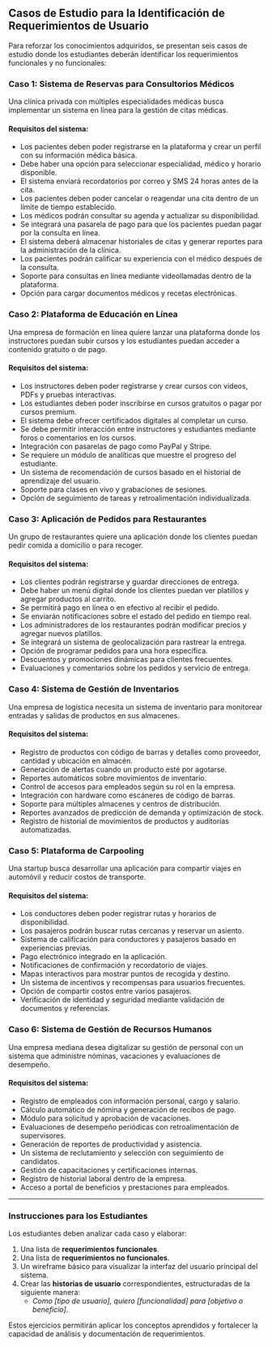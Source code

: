 ## **Casos de Estudio para la Identificación de Requerimientos de Usuario**

Para reforzar los conocimientos adquiridos, se presentan seis casos de estudio donde los estudiantes deberán identificar los requerimientos funcionales y no funcionales:

### **Caso 1: Sistema de Reservas para Consultorios Médicos**
Una clínica privada con múltiples especialidades médicas busca implementar un sistema en línea para la gestión de citas médicas. 

#### **Requisitos del sistema:**
- Los pacientes deben poder registrarse en la plataforma y crear un perfil con su información médica básica.
- Debe haber una opción para seleccionar especialidad, médico y horario disponible.
- El sistema enviará recordatorios por correo y SMS 24 horas antes de la cita.
- Los pacientes deben poder cancelar o reagendar una cita dentro de un límite de tiempo establecido.
- Los médicos podrán consultar su agenda y actualizar su disponibilidad.
- Se integrará una pasarela de pago para que los pacientes puedan pagar por la consulta en línea.
- El sistema deberá almacenar historiales de citas y generar reportes para la administración de la clínica.
- Los pacientes podrán calificar su experiencia con el médico después de la consulta.
- Soporte para consultas en línea mediante videollamadas dentro de la plataforma.
- Opción para cargar documentos médicos y recetas electrónicas.

### **Caso 2: Plataforma de Educación en Línea**
Una empresa de formación en línea quiere lanzar una plataforma donde los instructores puedan subir cursos y los estudiantes puedan acceder a contenido gratuito o de pago.

#### **Requisitos del sistema:**
- Los instructores deben poder registrarse y crear cursos con videos, PDFs y pruebas interactivas.
- Los estudiantes deben poder inscribirse en cursos gratuitos o pagar por cursos premium.
- El sistema debe ofrecer certificados digitales al completar un curso.
- Se debe permitir interacción entre instructores y estudiantes mediante foros o comentarios en los cursos.
- Integración con pasarelas de pago como PayPal y Stripe.
- Se requiere un módulo de analíticas que muestre el progreso del estudiante.
- Un sistema de recomendación de cursos basado en el historial de aprendizaje del usuario.
- Soporte para clases en vivo y grabaciones de sesiones.
- Opción de seguimiento de tareas y retroalimentación individualizada.

### **Caso 3: Aplicación de Pedidos para Restaurantes**
Un grupo de restaurantes quiere una aplicación donde los clientes puedan pedir comida a domicilio o para recoger.

#### **Requisitos del sistema:**
- Los clientes podrán registrarse y guardar direcciones de entrega.
- Debe haber un menú digital donde los clientes puedan ver platillos y agregar productos al carrito.
- Se permitirá pago en línea o en efectivo al recibir el pedido.
- Se enviarán notificaciones sobre el estado del pedido en tiempo real.
- Los administradores de los restaurantes podrán modificar precios y agregar nuevos platillos.
- Se integrará un sistema de geolocalización para rastrear la entrega.
- Opción de programar pedidos para una hora específica.
- Descuentos y promociones dinámicas para clientes frecuentes.
- Evaluaciones y comentarios sobre los pedidos y servicio de entrega.

### **Caso 4: Sistema de Gestión de Inventarios**
Una empresa de logística necesita un sistema de inventario para monitorear entradas y salidas de productos en sus almacenes.

#### **Requisitos del sistema:**
- Registro de productos con código de barras y detalles como proveedor, cantidad y ubicación en almacén.
- Generación de alertas cuando un producto esté por agotarse.
- Reportes automáticos sobre movimientos de inventario.
- Control de accesos para empleados según su rol en la empresa.
- Integración con hardware como escáneres de código de barras.
- Soporte para múltiples almacenes y centros de distribución.
- Reportes avanzados de predicción de demanda y optimización de stock.
- Registro de historial de movimientos de productos y auditorías automatizadas.

### **Caso 5: Plataforma de Carpooling**
Una startup busca desarrollar una aplicación para compartir viajes en automóvil y reducir costos de transporte.

#### **Requisitos del sistema:**
- Los conductores deben poder registrar rutas y horarios de disponibilidad.
- Los pasajeros podrán buscar rutas cercanas y reservar un asiento.
- Sistema de calificación para conductores y pasajeros basado en experiencias previas.
- Pago electrónico integrado en la aplicación.
- Notificaciones de confirmación y recordatorio de viajes.
- Mapas interactivos para mostrar puntos de recogida y destino.
- Un sistema de incentivos y recompensas para usuarios frecuentes.
- Opción de compartir costos entre varios pasajeros.
- Verificación de identidad y seguridad mediante validación de documentos y referencias.

### **Caso 6: Sistema de Gestión de Recursos Humanos**
Una empresa mediana desea digitalizar su gestión de personal con un sistema que administre nóminas, vacaciones y evaluaciones de desempeño.

#### **Requisitos del sistema:**
- Registro de empleados con información personal, cargo y salario.
- Cálculo automático de nómina y generación de recibos de pago.
- Módulo para solicitud y aprobación de vacaciones.
- Evaluaciones de desempeño periódicas con retroalimentación de supervisores.
- Generación de reportes de productividad y asistencia.
- Un sistema de reclutamiento y selección con seguimiento de candidatos.
- Gestión de capacitaciones y certificaciones internas.
- Registro de historial laboral dentro de la empresa.
- Acceso a portal de beneficios y prestaciones para empleados.

---

### **Instrucciones para los Estudiantes**
Los estudiantes deben analizar cada caso y elaborar:
1. Una lista de **requerimientos funcionales**.
2. Una lista de **requerimientos no funcionales**.
3. Un wireframe básico para visualizar la interfaz del usuario principal del sistema.
4. Crear las **historias de usuario** correspondientes, estructuradas de la siguiente manera:
   - *Como [tipo de usuario], quiero [funcionalidad] para [objetivo o beneficio].*

Estos ejercicios permitirán aplicar los conceptos aprendidos y fortalecer la capacidad de análisis y documentación de requerimientos.

